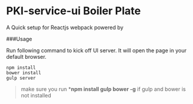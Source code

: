 # PKI-service-ui Boiler Plate

A Quick setup for Reactjs webpack powered by 

###Usage

Run following command to kick off UI server. It will open the page in your default browser.

```
npm install
bower install
gulp server
```

> make sure you run ***npm install gulp bower -g** if gulp and bower is not installed

